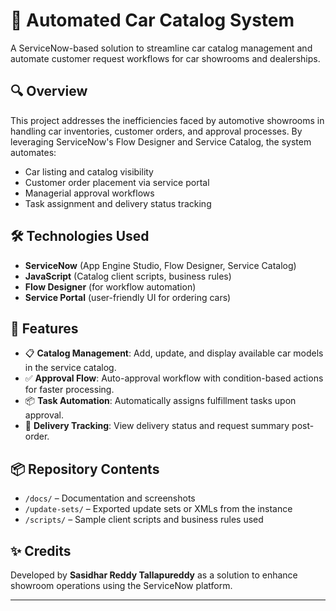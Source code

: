 # 🚗 Automated Car Catalog System

A ServiceNow-based solution to streamline car catalog management and automate customer request workflows for car showrooms and dealerships.

## 🔍 Overview

This project addresses the inefficiencies faced by automotive showrooms in handling car inventories, customer orders, and approval processes. By leveraging ServiceNow's Flow Designer and Service Catalog, the system automates:

- Car listing and catalog visibility
- Customer order placement via service portal
- Managerial approval workflows
- Task assignment and delivery status tracking

## 🛠️ Technologies Used

- **ServiceNow** (App Engine Studio, Flow Designer, Service Catalog)
- **JavaScript** (Catalog client scripts, business rules)
- **Flow Designer** (for workflow automation)
- **Service Portal** (user-friendly UI for ordering cars)

## 📁 Features

- 📋 **Catalog Management**: Add, update, and display available car models in the service catalog.
- ✅ **Approval Flow**: Auto-approval workflow with condition-based actions for faster processing.
- 📦 **Task Automation**: Automatically assigns fulfillment tasks upon approval.
- 🧾 **Delivery Tracking**: View delivery status and request summary post-order.



## 📦 Repository Contents

- `/docs/` – Documentation and screenshots
- `/update-sets/` – Exported update sets or XMLs from the instance
- `/scripts/` – Sample client scripts and business rules used

## ✨ Credits

Developed by **Sasidhar Reddy Tallapureddy** as a solution to enhance showroom operations using the ServiceNow platform.

---

